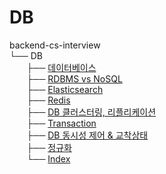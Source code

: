 # DB

backend-cs-interview<br/>
└── DB<br/>
&nbsp;&nbsp;&nbsp;&nbsp;&nbsp;&nbsp;&nbsp;├── [데이터베이스](데이터베이스.md)<br/>
&nbsp;&nbsp;&nbsp;&nbsp;&nbsp;&nbsp;&nbsp;├── [RDBMS vs NoSQL](RDBMS%20vs%20NoSQL.md)<br/>
&nbsp;&nbsp;&nbsp;&nbsp;&nbsp;&nbsp;&nbsp;├── [Elasticsearch](Elasticsearch.md)<br/>
&nbsp;&nbsp;&nbsp;&nbsp;&nbsp;&nbsp;&nbsp;├── [Redis](Redis.md)<br/>
&nbsp;&nbsp;&nbsp;&nbsp;&nbsp;&nbsp;&nbsp;├── [DB 클러스터링, 리플리케이션](DB%20클러스터링,%20리플리케이션.md)<br/>
&nbsp;&nbsp;&nbsp;&nbsp;&nbsp;&nbsp;&nbsp;├── [Transaction](Transaction.md)<br/>
&nbsp;&nbsp;&nbsp;&nbsp;&nbsp;&nbsp;&nbsp;├── [DB 동시성 제어 & 교착상태](DB%20동시성%20제어%20&%20교착상태.md)<br/>
&nbsp;&nbsp;&nbsp;&nbsp;&nbsp;&nbsp;&nbsp;├── [정규화](정규화.md)<br/>
&nbsp;&nbsp;&nbsp;&nbsp;&nbsp;&nbsp;&nbsp;└── [Index](Index.md)<br/>
